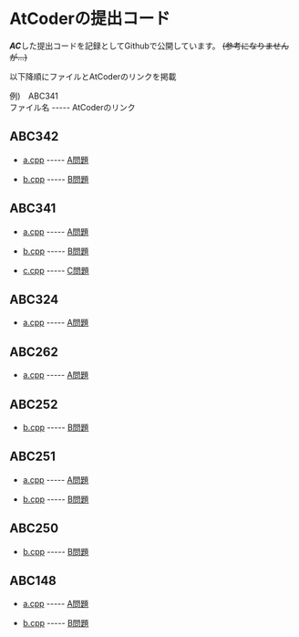 # AtCoderの提出コード

***AC***した提出コードを記録としてGithubで公開しています。 ~~(参考になりませんが...)~~

以下降順にファイルとAtCoderのリンクを掲載 

例)　ABC341</br>
ファイル名 ----- AtCoderのリンク

## ABC342
- [a.cpp](./ABC/ABC342/a.cpp) ----- [A問題](https://atcoder.jp/contests/abc342/tasks/abc342_a)

- [b.cpp](./ABC/ABC342/b.cpp) ----- [B問題](https://atcoder.jp/contests/abc342/tasks/abc342_b)

## ABC341
- [a.cpp](./ABC/ABC341/a.cpp) ----- [A問題](https://atcoder.jp/contests/abc341/tasks/abc341_a)

- [b.cpp](./ABC/ABC341/b.cpp) ----- [B問題](https://atcoder.jp/contests/abc341/tasks/abc341_b)

- [c.cpp](./ABC/ABC341/c.cpp) ----- [C問題](https://atcoder.jp/contests/abc341/tasks/abc341_c)

## ABC324
- [a.cpp](./ABC/ABC324/a.cpp) ----- [A問題](https://atcoder.jp/contests/abc324/tasks/abc324_a)

## ABC262
- [a.cpp](./ABC/ABC262/a.cpp) ----- [A問題](https://atcoder.jp/contests/abc262/tasks/abc262_a)

## ABC252
- [b.cpp](./ABC/ABC252/b.cpp) ----- [B問題](https://atcoder.jp/contests/abc252/tasks/abc252_b)

## ABC251
- [a.cpp](./ABC/ABC251/a.cpp) ----- [A問題](https://atcoder.jp/contests/abc251/tasks/abc251_a)

- [b.cpp](./ABC/ABC251/b.cpp) ----- [B問題](https://atcoder.jp/contests/abc251/tasks/abc251_b)

## ABC250
- [b.cpp](./ABC/ABC250/b.cpp) ----- [B問題](https://atcoder.jp/contests/abc250/tasks/abc250_b)

## ABC148
- [a.cpp](./ABC/ABC148/a.cpp) ----- [A問題](https://atcoder.jp/contests/abc148/tasks/abc148_a)

- [b.cpp](./ABC/ABC148/b.cpp) ----- [B問題](https://atcoder.jp/contests/abc148/tasks/abc148_b)

